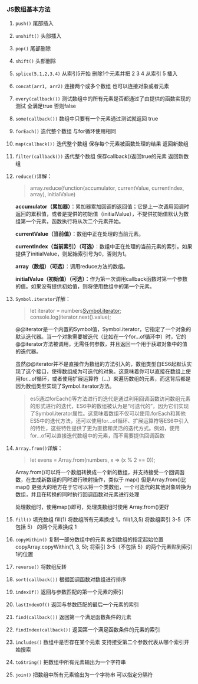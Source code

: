 ### JS数组基本方法

1. `push()` 尾部插入
2. `unshift()` 头部插入
3. `pop()` 尾部删除
4. `shift()` 头部删除
5. `splice(5,1,2,3,4)` 从索引5开始 删除1个元素并把 2 3 4 从索引 5 插入
6. `concat(arr1, arr2)` 连接两个或多个数组 也可以连接对象或者元素
7. `every(callback())` 测试数组中的所有元素是否都通过了由提供的函数实现的测试 全满足true 否则false
8. `some(callback())` 数组中只要有一个元素通过测试就返回 true
9. `forEach()` 迭代整个数组 与for循环使用相同
10. `map(callback())` 迭代整个数组 保存每个元素被函数处理的结果 返回新数组
11. `filter(callback())` 迭代整个数组 保存callback()返回true的元素 返回新数组
12. `reduce()`详解：

    >array.reduce(function(accumulator, currentValue, currentIndex, array), initialValue)

    **accumulator（累加器）**：累加器累加回调的返回值；它是上一次调用回调时返回的累积值，或者是提供的初始值（initialValue），不提供初始值默认为数组第一个元素，函数执行将从次二个元素开始。

    **currentValue（当前值）**：数组中正在处理的当前元素。

    **currentIndex（当前索引）（可选）**：数组中正在处理的当前元素的索引。如果提供了initialValue，则起始索引号为0，否则为1。

    **array（数组）（可选）**：调用reduce方法的数组。

    **initialValue（初始值）（可选）**：作为第一次调用callback函数时第一个参数的值。如果没有提供初始值，则将使用数组中的第一个元素。
13. `Symbol.iterator`详解：

    > let iterator = numbers[Symbol.iterator]();  
    > console.log(iterator.next().value);

    @@iterator是一个内置的Symbol值，Symbol.iterator，它指定了一个对象的默认迭代器。当一个对象需要被迭代（比如在一个for...of循环中）时，它的@@iterator方法被调用，无需任何参数，并且返回一个用于获取对象中的值的迭代器。

    虽然@@iterator并不是直接作为数组的方法引入的，数组类型自ES6起默认实现了这个接口，使得数组成为可迭代的对象。这意味着你可以直接在数组上使用for...of循环，或者使用扩展运算符（...）来遍历数组的元素，而这背后都是因为数组类型实现了Symbol.iterator方法。

    > es5通过forEach()等方法进行的迭代是通过利用回调函数访问数组元素的形式进行的迭代，ES6中的数组被认为是“可迭代的”，因为它们实现了Symbol.iterator属性。这意味着数组不仅可以使用.forEach和其他ES5中的迭代方法，还可以使用for...of循环、扩展运算符等ES6中引入的特性，这些特性提供了更为直接和灵活的迭代方式。例如，使用for...of可以直接迭代数组中的元素，而不需要提供回调函数

14. `Array.from()`详解：

    > let evens = Array.from(numbers, x => (x % 2 == 0));

    Array.from()可以将一个数组转换成一个新的数组，并支持接受一个回调函数，在生成新数组的同时进行映射操作，类似于 map() 但是Array.from()比 map() 更强大的地方在于它可以将一个类数组，一个可迭代的其他对象转换为数组，并且在转换的同时执行回调函数对元素进行处理

    处理数组时，使用map()即可，处理类数组时使用 Array.from()更好

15. `fill()` 填充数组 fill(1) 将数组所有元素换成 1，fill(1,3,5) 将数组索引 3-5（不包括 5） 的两个元素换成 1
16. `copyWithin()` 复制一部分数组中的元素 放到数组的指定起始位置  copyArray.copyWithin(1, 3, 5); 将索引 3-5（不包括 5）的两个元素贴到索引1的位置
17. `reverse()` 将数组反转
18. `sort(callback())` 根据回调函数对数组进行排序
19. `indexOf()` 返回与参数匹配的第一个元素的索引
20. `lastIndexOf()` 返回与参数匹配的最后一个元素的索引
21. `find(callback())` 返回第一个满足函数条件的元素
22. `findIndex(callback())` 返回第一个满足函数条件的元素的索引
23. `includes()` 数组中是否存在某个元素 支持接受第二个参数代表从哪个索引开始搜索
24. `toString()` 把数组中所有元素输出为一个字符串
25. `join()` 把数组中所有元素输出为一个字符串 可以指定分隔符

